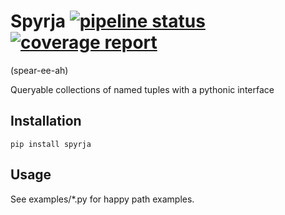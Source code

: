 # Spyrja  [![pipeline status](https://gitlab.com/OldIronHorse/spyrja/badges/master/pipeline.svg)](https://gitlab.com/OldIronHorse/spyrja/-/commits/master)  [![coverage report](https://gitlab.com/OldIronHorse/spyrja/badges/master/coverage.svg)](https://gitlab.com/OldIronHorse/spyrja/-/commits/master) 

(spear-ee-ah)

Queryable collections of named tuples with a pythonic interface

## Installation

`pip install spyrja`

## Usage

See examples/*.py for happy path examples.
